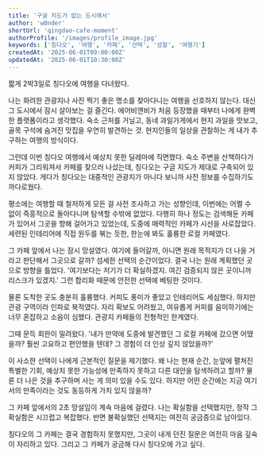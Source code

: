 ```yaml
---
title: '구글 지도가 없는 도시에서'
author: 'w0nder'
shortUrl: 'qingdao-cafe-moment'
authorProfile: '/images/profile_image.jpg'
keywords: ['칭다오', '여행', '카페', '선택', '성찰', '여행기']
createdAt: '2025-06-01T09:00:00Z'
updatedAt: '2025-06-01T10:30:00Z'
---
```


짧게 2박3일로 칭다오에 여행을 다녀왔다.

나는 화려한 관광지나 사진 찍기 좋은 명소를 찾아다니는 여행을 선호하지 않는다. 대신 그 도시에서 잠시 살아보는 걸 즐긴다. 에어비앤비가 처음 등장했을 때부터 나에게 완벽한 플랫폼이라고 생각했다. 숙소 근처를 거닐고, 동네 과일가게에서 현지 과일을 맛보고, 골목 구석에 숨겨진 맛집을 우연히 발견하는 것. 현지인들의 일상을 관찰하는 게 내가 추구하는 여행의 방식이다.

그런데 이번 칭다오 여행에서 예상치 못한 딜레마에 직면했다. 숙소 주변을 산책하다가 커피가 그리워져서 카페를 찾으러 나섰는데, 칭다오는 구글 지도가 제대로 구축되어 있지 않았다. 게다가 칭다오는 대중적인 관광지가 아니다 보니까 사전 정보를 수집하기도 까다로웠다.

평소에는 여행할 때 철저하게 모든 걸 사전 조사하고 가는 성향인데, 이번에는 어쩔 수 없이 즉흥적으로 돌아다니며 탐색할 수밖에 없었다. 다행히 하나 정도는 검색해둔 카페가 있어서 그곳을 향해 걸어가고 있었는데, 도중에 매력적인 카페가 시선을 사로잡았다. 세련된 인테리어에 직접 원두를 볶는 듯한, 한눈에 봐도 훌륭한 로컬 카페였다.

그 카페 앞에서 나는 잠시 망설였다. 여기에 들어갈까, 아니면 원래 목적지가 더 나을 거라고 판단해서 그곳으로 갈까? 섬세한 선택의 순간이었다. 결국 나는 원래 계획했던 곳으로 방향을 틀었다. '여기보다는 저기가 더 확실하겠지. 여긴 검증되지 않은 곳이니까 리스크가 있겠지.' 그런 합리화 때문에 안전한 선택에 베팅한 것이다.

물론 도착한 곳도 충분히 훌륭했다. 커피도 풍미가 좋았고 인테리어도 세심했다. 하지만 관광 구역이라 인파로 북적였다. 자리 확보도 어려웠고, 여유롭게 커피를 음미하기에는 너무 혼잡하고 소음이 심했다. 관광지 카페들의 전형적인 한계였다.

그때 문득 회한이 밀려왔다. '내가 만약에 도중에 발견했던 그 로컬 카페에 갔으면 어땠을까? 훨씬 고요하고 편안했을 텐데? 그 경험이 더 인상 깊지 않았을까?'

이 사소한 선택이 나에게 근본적인 질문을 제기했다. 왜 나는 현재 순간, 눈앞에 펼쳐진 특별한 기회, 예상치 못한 가능성에 만족하지 못하고 다른 대안을 탐색하려고 할까? 물론 더 나은 것을 추구하며 사는 게 의미 있을 수도 있다. 하지만 어떤 순간에는 지금 여기서의 만족이라는 것도 동등하게 가치 있지 않을까?

그 카페 앞에서의 2초 망설임이 계속 마음에 걸렸다. 나는 확실함을 선택했지만, 정작 그 확실함은 시끄럽고 복잡했다. 반면 불확실했던 선택지는 여전히 궁금증으로 남아있다.

칭다오의 그 카페는 결국 경험하지 못했지만, 그곳이 내게 던진 질문은 여전히 마음 깊숙이 자리하고 있다. 그리고 그 카페가 궁금해 다시 칭다오에 가고 싶다.
